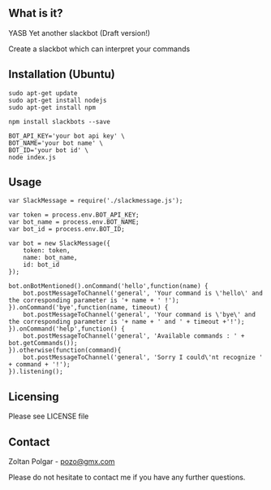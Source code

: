 ## What is it?
YASB Yet another slackbot (Draft version!)

Create a slackbot which can interpret your commands

## Installation (Ubuntu)

    sudo apt-get update
    sudo apt-get install nodejs
    sudo apt-get install npm

    npm install slackbots --save

    BOT_API_KEY='your bot api key' \
    BOT_NAME='your bot name' \
    BOT_ID='your bot id' \
    node index.js

## Usage

    var SlackMessage = require('./slackmessage.js');
    
    var token = process.env.BOT_API_KEY;
    var bot_name = process.env.BOT_NAME;
    var bot_id = process.env.BOT_ID;
    
    var bot = new SlackMessage({
        token: token,
        name: bot_name,
    	id: bot_id
    });
    
    bot.onBotMentioned().onCommand('hello',function(name) {
    	bot.postMessageToChannel('general', 'Your command is \'hello\' and the corresponding parameter is '+ name + ' !');
    }).onCommand('bye',function(name, timeout) {
	    bot.postMessageToChannel('general', 'Your command is \'bye\' and the corresponding parameter is '+ name + ' and ' + timeout +'!');
    }).onCommand('help',function() {
    	bot.postMessageToChannel('general', 'Available commands : ' + bot.getCommands());
    }).otherwise(function(command){
    	bot.postMessageToChannel('general', 'Sorry I could\'nt recognize ' + command + '!');
    }).listening();

## Licensing

Please see LICENSE file

## Contact

  Zoltan Polgar - pozo@gmx.com
  
  Please do not hesitate to contact me if you have any further questions. 
